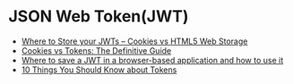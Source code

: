 # JSON Web Token(JWT)

* [Where to Store your JWTs – Cookies vs HTML5 Web Storage](https://stormpath.com/blog/where-to-store-your-jwts-cookies-vs-html5-web-storage)
* [Cookies vs Tokens: The Definitive Guide](https://auth0.com/blog/cookies-vs-tokens-definitive-guide/)
* [Where to save a JWT in a browser-based application and how to use it](http://stackoverflow.com/questions/26340275/where-to-save-a-jwt-in-a-browser-based-application-and-how-to-use-it)
* [10 Things You Should Know about Tokens](https://auth0.com/blog/ten-things-you-should-know-about-tokens-and-cookies/)
